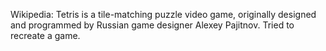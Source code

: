 Wikipedia: Tetris is a tile-matching puzzle video game, originally designed and programmed by Russian game designer Alexey Pajitnov. 
Tried to recreate a game.

